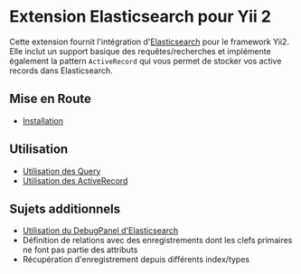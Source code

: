 Extension Elasticsearch pour Yii 2
==================================

Cette extension fournit l'intégration d'[Elasticsearch](https://www.elastic.co/products/elasticsearch) pour le framework Yii2.
Elle inclut un support basique des requêtes/recherches et implémente également la pattern `ActiveRecord` qui vous permet de stocker vos active records dans Elasticsearch.

Mise en Route
-------------

* [Installation](installation.md)

Utilisation
-----------

* [Utilisation des Query](usage-query.md)
* [Utilisation des ActiveRecord](usage-ar.md)

Sujets additionnels
-------------------

* [Utilisation du DebugPanel d'Elasticsearch ](topics-debug.md)
* Définition de relations avec des enregistrements dont les clefs primaires ne font pas partie des attributs
* Récupération d'enregistrement depuis différents index/types
